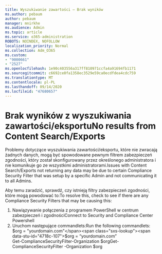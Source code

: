 ```yaml
---
title: Wyszukiwanie zawartości — Brak wyników
ms.author: pebaum
author: pebaum
manager: mnirkhe
ms.audience: Admin
ms.topic: article
ms.service: o365-administration
ROBOTS: NOINDEX, NOFOLLOW
localization_priority: Normal
ms.collection: Adm_O365
ms.custom:
- "9000661"
- "2527"
ms.openlocfilehash: 1e90c403556a317ff810971ccfa4a91694fb1171
ms.sourcegitcommit: c6692ce0fa1358ec3529e59ca0ecdfdea4cdc759
ms.translationtype: MT
ms.contentlocale: pl-PL
ms.lasthandoff: 09/14/2020
ms.locfileid: "47680657"
---
```

# <a name="no-results-from-content-searchexports"></a><span data-ttu-id="4718c-102">Brak wyników z wyszukiwania zawartości/eksportu</span><span class="sxs-lookup"><span data-stu-id="4718c-102">No results from Content Search/Exports</span></span>

<span data-ttu-id="4718c-103">Problemy dotyczące wyszukiwania zawartości/eksportu, które nie zwracają żadnych danych, mogą być spowodowane pewnym filtrem zabezpieczeń zgodności, który został skonfigurowany przez określonego administratora i nie komunikuje go ze wszystkimi administratorami.</span><span class="sxs-lookup"><span data-stu-id="4718c-103">Issues with Content Search/Exports not returning any data may be due to certain Compliance Security Filter that was setup by a specific Admin and not communicating it to all Admins.</span></span>

<span data-ttu-id="4718c-104">Aby temu zaradzić, sprawdź, czy istnieją filtry zabezpieczeń zgodności, które mogą powodować to:</span><span class="sxs-lookup"><span data-stu-id="4718c-104">To resolve this, check to see if there are any Compliance Security Filters that may be causing this:</span></span>
1. <span data-ttu-id="4718c-105">Nawiązywanie połączenia z programem PowerShell w centrum zabezpieczeń i zgodności</span><span class="sxs-lookup"><span data-stu-id="4718c-105">Connect to Security and Compliance Center Powershell</span></span>
2. <span data-ttu-id="4718c-106">Uruchom następujące commandlets:</span><span class="sxs-lookup"><span data-stu-id="4718c-106">Run the following commandlets:</span></span>
<br><span data-ttu-id="4718c-107">$org = "yourdomain.com"</span><span class="sxs-lookup"><span data-stu-id="4718c-107">$org = “yourdomain.com”</span></span>
<br><span data-ttu-id="4718c-108">Get-ComplianceSecurityFilter-Organization $org</span><span class="sxs-lookup"><span data-stu-id="4718c-108">Get-ComplianceSecurityFilter -Organization $org</span></span>